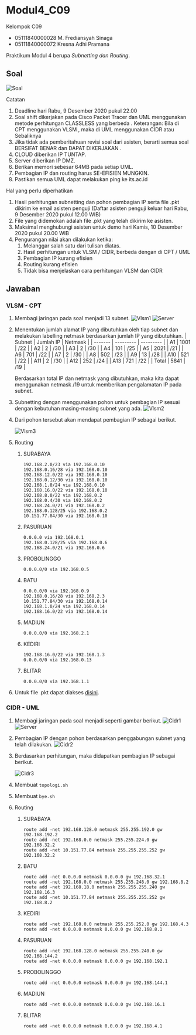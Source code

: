 # Modul4_C09
Kelompok C09
- 05111840000028  M. Frediansyah Sinaga
- 05111840000072  Kresna Adhi Pramana

Praktikum Modul 4 berupa *Subnetting dan Routing*.


## Soal
![Soal](img/soal.png)

Catatan
1. Deadline hari Rabu, 9 Desember 2020 pukul 22.00
2. Soal shift dikerjakan pada Cisco Packet Tracer dan UML menggunakan metode
    perhitungan CLASSLESS yang berbeda .
    Keterangan: Bila di CPT menggunakan VLSM , maka di UML menggunakan CIDR
    atau Sebaliknya
3. Jika tidak ada pemberitahuan revisi soal dari asisten, berarti semua soal BERSIFAT BENAR
    dan DAPAT DIKERJAKAN .
4. CLOUD diberikan IP TUNTAP.
5. Server diberikan IP DMZ.
6. Berikan memori sebesar 64MB pada setiap UML.
7. Pembagian IP dan routing harus SE-EFISIEN MUNGKIN.
8. Pastikan semua UML dapat melakukan ping ke its.ac.id

Hal yang perlu diperhatikan
1. Hasil perhitungan subnetting dan pohon pembagian IP serta file .pkt dikirim ke email
    asisten penguji (Daftar asisten penguji keluar hari Rabu, 9 Desember 2020 pukul 12.00
    WIB)
2. File yang didemokan adalah file .pkt yang telah dikirim ke asisten.
3. Maksimal menghubungi asisten untuk demo hari Kamis, 10 Desember 2020 pukul
    20.00 WIB
4. Pengurangan nilai akan dilakukan ketika:
    1. Melanggar salah satu dari tulisan diatas.
    2. Hasil perhitungan untuk VLSM / CIDR, berbeda dengan di CPT / UML
    3. Pembagian IP kurang efisien
    4. Routing kurang efisien
    5. Tidak bisa menjelaskan cara perhitungan VLSM dan CIDR
    
    
## Jawaban

### VLSM - CPT
1. Membagi jaringan pada soal menjadi 13 subnet.
    ![Vlsm1](img/vlsm1.png)
    ![Server](img/server.png)
    
2.  Menentukan jumlah alamat IP yang dibutuhkan oleh tiap subnet dan melakukan labelling netmask berdasarkan jumlah IP yang dibutuhkan.
    | Subnet  | Jumlah IP | Netmask   |
    | ------- | --------- | --------- |
    | A1      | 1001      | /22       |
    | A2      | 2         | /30       |
    | A3      | 2         | /30       |
    | A4      | 101       | /25       |
    | A5      | 2021      | /21       |
    | A6      | 701       | /22       |
    | A7      | 2         | /30       |
    | A8      | 502       | /23       |
    | A9      | 13        | /28       |
    | A10     | 521       | /22       |
    | A11     | 2         | /30       |
    | A12     | 252       | /24       |
    | A13     | 721       | /22       |
    | Total   | 5841      | /19       |
    
    Berdasarkan total IP dan netmask yang dibutuhkan, maka kita dapat menggunakan netmask /19 untuk memberikan pengalamatan IP pada subnet.
3. Subnetting dengan menggunakan pohon untuk pembagian IP sesuai dengan kebutuhan masing-masing subnet yang ada.
    ![Vlsm2](img/vlsm2.png)
4. Dari pohon tersebut akan mendapat pembagian IP sebagai berikut.
    
    ![Vlsm3](img/vlsm3.png)
5. Routing
    1. SURABAYA
        ```
        192.168.2.0/23 via 192.168.0.10
        192.168.0.16/28 via 192.168.0.10
        192.168.12.0/22 via 192.168.0.10
        192.168.0.12/30 via 192.168.0.10
        192.168.1.0/24 via 192.168.0.10
        192.168.16.0/22 via 192.168.0.10
        192.168.8.0/22 via 192.168.0.2
        192.168.0.4/30 via 192.168.0.2
        192.168.24.0/21 via 192.168.0.2
        192.168.0.128/25 via 192.168.0.2
        10.151.77.84/30 via 192.168.0.10
        ```
    2. PASURUAN
        ```
        0.0.0.0 via 192.168.0.1
        192.168.0.128/25 via 192.168.0.6
        192.168.24.0/21 via 192.168.0.6
        ```
    3. PROBOLINGGO
        ```
        0.0.0.0/0 via 192.168.0.5
        ```
    4. BATU
        ```
        0.0.0.0/0 via 192.168.0.9
        192.168.0.16/28 via 192.168.2.3
        10.151.77.84/30 via 192.168.0.14
        192.168.1.0/24 via 192.168.0.14
        192.168.16.0/22 via 192.168.0.14
        ```
    5. MADIUN
        ```
        0.0.0.0/0 via 192.168.2.1
        ```
    6. KEDIRI
        ```
        192.168.16.0/22 via 192.168.1.3
        0.0.0.0/0 via 192.168.0.13
        ```
    7. BLITAR
        ```
        0.0.0.0/0 via 192.168.1.1
        ```
        
6. Untuk file .pkt dapat diakses [disini](Modul4_KelompokC09_Jarkom2020_VLSM.pkt).

### CIDR - UML
1. Membagi jaringan pada soal menjadi seperti gambar berikut.
    ![Cidr1](img/cidr1.png)  
    ![Server](img/server.png)
2. Pembagian IP dengan pohon berdasarkan penggabungan subnet yang telah dilakukan.
    ![Cidr2](img/cidr2.png)  
3. Berdasarkan perhitungan, maka didapatkan pembagian IP sebagai berikut.

    ![Cidr3](img/cidr3.png)  
4. Membuat `topologi.sh`

5. Membuat `bye.sh`

6. Routing
    1. SURABAYA
        ```
        route add -net 192.168.128.0 netmask 255.255.192.0 gw 192.168.192.2
        route add -net 192.168.0.0 netmask 255.255.224.0 gw 192.168.32.2
        route add -net 10.151.77.84 netmask 255.255.255.252 gw 192.168.32.2
        ```
    2. BATU 
        ```
        route add -net 0.0.0.0 netmask 0.0.0.0 gw 192.168.32.1
        route add -net 192.168.0.0 netmask 255.255.248.0 gw 192.168.8.2
        route add -net 192.168.18.0 netmask 255.255.255.240 gw 192.168.16.3
        route add -net 10.151.77.84 netmask 255.255.255.252 gw 192.168.8.2
        ```
    3. KEDIRI 
        ```
        route add -net 192.168.0.0 netmask 255.255.252.0 gw 192.168.4.3
        route add -net 0.0.0.0 netmask 0.0.0.0 gw 192.168.8.1
        ```
    4. PASURUAN 
        ```
        route add -net 192.168.128.0 netmask 255.255.240.0 gw 192.168.144.2
        route add -net 0.0.0.0 netmask 0.0.0.0 gw 192.168.192.1
        ```
    5. PROBOLINGGO
        ```
        route add -net 0.0.0.0 netmask 0.0.0.0 gw 192.168.144.1
        ```
    6. MADIUN
        ```
        route add -net 0.0.0.0 netmask 0.0.0.0 gw 192.168.16.1
        ```
    7. BLITAR
        ```
        route add -net 0.0.0.0 netmask 0.0.0.0 gw 192.168.4.1
        ```
